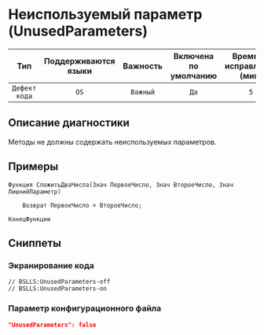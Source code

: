 # Неиспользуемый параметр (UnusedParameters)

 Тип | Поддерживаются<br>языки | Важность | Включена<br>по умолчанию | Время на<br>исправление (мин) | Тэги 
 :-: | :-: | :-: | :-: | :-: | :-: 
 `Дефект кода` | `OS` | `Важный` | `Да` | `5` | `design`<br>`unused` 

<!-- Блоки выше заполняются автоматически, не трогать -->
## Описание диагностики
Методы не должны содержать неиспользуемых параметров.

## Примеры

```bsl
Функция СложитьДваЧисла(Знач ПервоеЧисло, Знач ВтороеЧисло, Знач ЛишнийПараметр)

    Возврат ПервоеЧисло + ВтороеЧисло;

КонецФункции
```

## Сниппеты

<!-- Блоки ниже заполняются автоматически, не трогать -->
### Экранирование кода

```bsl
// BSLLS:UnusedParameters-off
// BSLLS:UnusedParameters-on
```

### Параметр конфигурационного файла

```json
"UnusedParameters": false
```
